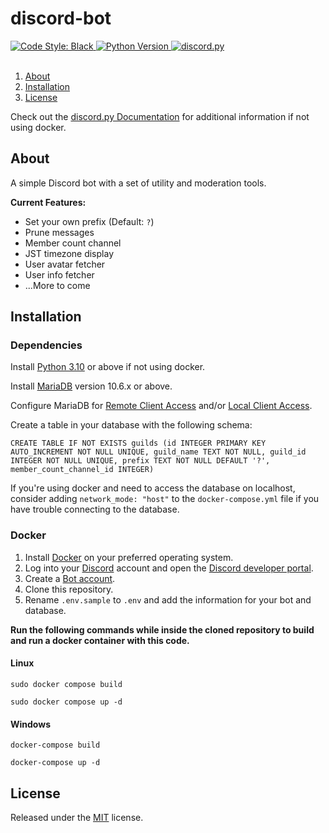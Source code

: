 # discord-bot

<a href="https://github.com/psf/black">
    <img src="https://img.shields.io/badge/code%20style-black-000000.svg" alt="Code Style: Black">
</a>
<a href="https://www.python.org/downloads/">
    <img alt="Python Version" src="https://img.shields.io/badge/python-3.10%2B-blue">
</a>
<a href="https://github.com/Rapptz/discord.py/">
    <img src="https://img.shields.io/badge/discord-py-blue.svg" alt="discord.py">
</a>
<br></br>

1. [About](#about)
1. [Installation](#installation)
1. [License](#license)

Check out the [discord.py Documentation](https://discordpy.readthedocs.io/en/latest/intro.html) for additional information if not using docker.

## About

A simple Discord bot with a set of utility and moderation tools.

**Current Features:**

- Set your own prefix (Default: `?`)
- Prune messages
- Member count channel
- JST timezone display
- User avatar fetcher
- User info fetcher
- ...More to come

## Installation

### Dependencies

Install [Python 3.10](https://www.python.org/downloads/) or above if not using docker.

Install [MariaDB](https://mariadb.org/download/) version 10.6.x or above.

Configure MariaDB for [Remote Client Access](https://mariadb.com/kb/en/configuring-mariadb-for-remote-client-access/) and/or [Local Client Access](https://www.digitalocean.com/community/tutorials/how-to-install-mariadb-on-ubuntu-18-04).

Create a table in your database with the following schema:

```
CREATE TABLE IF NOT EXISTS guilds (id INTEGER PRIMARY KEY AUTO_INCREMENT NOT NULL UNIQUE, guild_name TEXT NOT NULL, guild_id INTEGER NOT NULL UNIQUE, prefix TEXT NOT NULL DEFAULT '?', member_count_channel_id INTEGER)
```

If you're using docker and need to access the database on localhost, consider adding `network_mode: "host"` to the `docker-compose.yml` file if you have trouble connecting to the database.

### Docker

1. Install [Docker](https://docs.docker.com/engine/install/) on your preferred operating system.
1. Log into your [Discord](https://discord.com/) account and open the [Discord developer portal](https://discord.com/developers/docs/getting-started#configuring-a-bot).
1. Create a [Bot account](https://discordpy.readthedocs.io/en/stable/discord.html).
1. Clone this repository.
1. Rename `.env.sample` to `.env` and add the information for your bot and database.

**Run the following commands while inside the cloned repository to build and run a docker container with this code.**

#### Linux

```
sudo docker compose build
```

```
sudo docker compose up -d
```

#### Windows

```
docker-compose build
```

```
docker-compose up -d
```

## License

Released under the [MIT](https://spdx.org/licenses/MIT.html) license.
